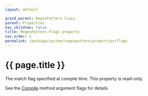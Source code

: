 ```yaml
---
layout: default

grand_parent: RegexPattern Class
parent: Properties
has_children: false
title: RegexPattern.Flags property
nav_order: 1
permalink: /package/system/regexpattern/properties/flags
---
```

# {{ page.title }}

The match flag specified at compile time.
This property is read-only.

See the [Compile]() method argument flags for details.